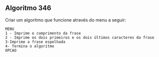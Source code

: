 ## Algoritmo 346
Criar um algoritmo que funcione através do menu a seguir:

    MENU
    1 - Imprime o comprimento da frase
    2 - Imprime os dois primeiros e os dois últimos caracteres da frase
    3-Imprime a frase espelhada
    4- Termina o algoritmo
    OPCAO 